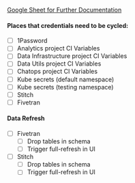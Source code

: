 <!---
This issue is for cycling credentials within our data systems.
---->

[Google Sheet for Further Documentation](https://docs.google.com/spreadsheets/d/17T89cBIDLkMUa3rIw1GxS-QWFL7kjeLj2rCQGZLEpyA/edit?usp=sharing)

#### Places that credentials need to be cycled:

* [ ] 1Password
* [ ] Analytics project CI Variables
* [ ] Data Infrastructure project CI Variables
* [ ] Data Utils project CI Variables
* [ ] Chatops project CI Variables
* [ ] Kube secrets (default namespace)
* [ ] Kube secrets (testing namespace)
* [ ] Stitch
* [ ] Fivetran

#### Data Refresh

* [ ] Fivetran
  * [ ] Drop tables in schema
  * [ ] Trigger full-refresh in UI
* [ ] Stitch
  * [ ] Drop tables in schema
  * [ ] Trigger full-refresh in UI
